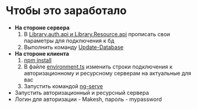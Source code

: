<h1>Чтобы это заработало</h1>
<ul>
  <li>
    <b>На стороне сервера</b>
    <ol>
      <li>В <ins>Library.auth.api и Library.Resource.api</ins> прописать свои параметры для подключения к бд</li>
      <li>Выполнить команду <ins>Update-Database</ins></li>
    </ol>
  </li>
  <li>
    <b>На стороне клиента</b>
    <ol>
      <li><ins>npm install</ins></li>
      <li>В файле <ins>environment.ts</ins> изменить строки подключения к авторизационному и ресурсному серверам на актуальные для вас</li>
      <li>Запустить командой <ins>ng-serve</ins></li>
    </ol>
  </li>
  <li>
    Запустить авторизационный и ресурсный сервера
  </li>
  <li>Логин для авторизации - Makesh, пароль - mypassword</li>
</ul>
